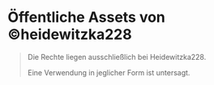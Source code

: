 # Öffentliche Assets von ©heidewitzka228
> Die Rechte liegen ausschließlich bei Heidewitzka228.
>
> Eine Verwendung in jeglicher Form ist untersagt.
